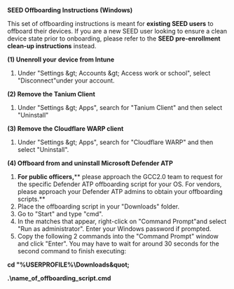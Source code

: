 **SEED Offboarding Instructions (Windows)**

This set of offboarding instructions is meant for **existing SEED users** to offboard their devices. If you are a new SEED user looking to ensure a clean device state prior to onboarding, please refer to the **SEED pre-enrollment clean-up instructions** instead.

**(1) Unenroll your**  **device from Intune**

1. Under &quot;Settings \&gt; Accounts \&gt; Access work or school&quot;, select &quot;Disconnect&quot;under your account.

**(2) Remove the Tanium Client**

1. Under &quot;Settings \&gt; Apps&quot;, search for &quot;Tanium Client&quot; and then select &quot;Uninstall&quot;

**(3) Remove the Cloudflare WARP client**

1. Under &quot;Settings \&gt; Apps&quot;, search for &quot;Cloudflare WARP&quot; and then select &quot;Uninstall&quot;.

**(4) Offboard from and uninstall Microsoft Defender ATP**

1. **For public officers,**** please approach the GCC2.0 team to request for the specific Defender ATP offboarding script for your OS. For vendors, please approach your Defender ATP admins to obtain your offboarding scripts.**
2. Place the offboarding script in your &quot;Downloads&quot; folder.
3. Go to &quot;Start&quot; and type &quot;cmd&quot;.
4. In the matches that appear, right-click on &quot;Command Prompt&quot;and select &quot;Run as administrator&quot;. Enter your Windows password if prompted.
5. Copy the following 2 commands into the &quot;Command Prompt&quot; window and click &quot;Enter&quot;. You may have to wait for around 30 seconds for the second command to finish executing:

**cd &quot;%USERPROFILE%\Downloads\&quot;**

**.\name\_of\_offboarding\_script.cmd**
